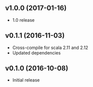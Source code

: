 ## v1.0.0 (2017-01-16)

* 1.0 release

## v0.1.1 (2016-11-03)

* Cross-compile for scala 2.11 and 2.12
* Updated dependencies

## v0.1.0 (2016-10-08)

* Initial release 
